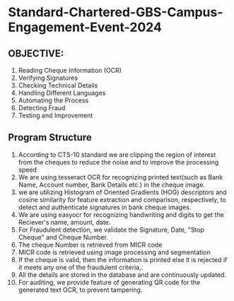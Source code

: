 # Standard-Chartered-GBS-Campus-Engagement-Event-2024

## OBJECTIVE:

1. Reading Cheque Information (OCR)
2. Verifying Signatures
3. Checking Technical Details
4. Handling Different Languages
5. Automating the Process
6. Detecting Fraud
7. Testing and Improvement

## Program Structure
1) According to CTS-10 standard we are clipping the region of interest from the cheques to reduce the noise and to improve the processing speed
2) We are using tesseract OCR for recognizing printed text(such as Bank Name, Account number, Bank Details etc.) in the cheque image.
3) we are utilizing Histogram of Oriented Gradients (HOG) descriptors and cosine similarity for feature extraction and comparison, respectively, to detect and authenticate signatures in bank cheque images.
4) We are using easyocr for recognizing handwriting and digits to get the Reciever's name, amount, date.
5) For Fraudulent detection, we validate the Signature, Date, "Stop Cheque" and Cheque Number.
6) The cheque Number is retrieved from MICR code
7) MICR code is retrieved using image processing and segmentation
8) If the cheque is valid, then the information is printed else it is rejected if it meets any one of the fraudulent criteria,.
9) All the details are stored in the database and are continuously updated.
10) For auditing, we provide feature of generating QR code for the generated text OCR, to prevent tampering.

